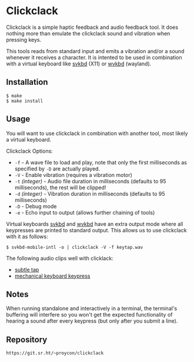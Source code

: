 Clickclack
=================================

Clickclack is a simple haptic feedback and audio feedback tool. It does
nothing more than emulate the clickclack sound and vibration when pressing keys.

This tools  reads from standard input and emits a vibration and/or a sound whenever it receives a character.  It is
intented to be used in combination with a virtual keyboard like [svkbd](https://tools.suckless.org/x/svkbd/) (X11) or
[wvkbd](https://github.com/jjsullivan5196/wvkbd) (wayland).

Installation
------------

	$ make
	$ make install

Usage
-----

You will want to use clickclack in combination with another tool, most likely a virtual keyboard.

Clickclack Options:

* ``-f`` - A wave file to load and play, note that only the first milliseconds as specified by ``-D`` are actually
	played.
* ``-V`` - Enable vibration (requires a vibration motor)
* ``-t`` *(integer)* - Audio file duration in milliseconds (defaults to 95 milliseconds), the rest will be clipped!
* ``-d`` *(integer)* - Vibration duration in milliseconds (defaults to 95 milliseconds)
* ``-D`` - Debug mode
* ``-e`` - Echo input to output (allows further chaining of tools)

Virtual keyboards [svkbd](https://tools.suckless.org/x/svkbd/) and [wvkbd](https://github.com/jjsullivan5196/wvkbd) have an extra output mode where all keypresses are printed to standard output. This allows us
to use clickclack with it as follows:

	$ svkbd-mobile-intl -o | clickclack -V -f keytap.wav

The following audio clips well with clicklack:

* [subtle tap](https://download.anaproy.nl/keytap.wav)
* [mechanical keyboard keypress](https://download.anaproy.nl/keypress.wav)

Notes
---------

When running standalone and interactively in a terminal, the terminal's buffering will interfere so you won't get the
expected functionality of hearing a sound after every keypress (but only after you submit a line).

Repository
----------

	https://git.sr.ht/~proycon/clickclack

